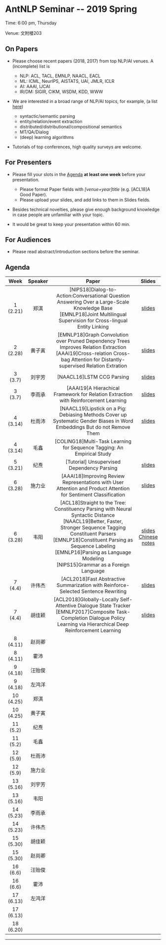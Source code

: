 # AntNLP Seminar -- 2019 Spring

Time: 6:00 pm, Thursday

Venue: 文附楼203

## On Papers

- Please choose recent papers (2018, 2017) from top NLP/AI venues. A (incomplete) list is
  - NLP: ACL, TACL, EMNLP, NAACL, EACL
  - ML:  ICML, NeurIPS, AISTATS, UAI, JMLR, ICLR
  - AI:  AAAI, IJCAI
  - IR/DM: SIGIR, CIKM, WSDM, KDD, WWW

- We are interested in a broad range of NLP/AI topics, for example, (a list [here](https://slack-files.com/T22T1UP8Q-F726RJERH-9a39cc3d9a))

  - syntactic/semantic parsing
  - entity/relation/event extraction
  - distributed/distributional/compositional semantics
  - MT/QA/Dialog
  - (deep) learning algorithms

- Tutorials of top conferences, high quality surveys are welcome.

## For Presenters

- Please fill your slots in the [Agenda](#agenda) **at least one week** before your presentation.

  - Please format Paper fields with *[venue+year]title* (e.g. [ACL18]A Good Paper).
  - Please upload your slides, and add links to them in Slides fields.
- Besides technical novelties, please give enough background knowledge in case people are unfamiliar with your topic.
- It would be great to keep your presentation within 60 min.

## For Audiences

- Please read abstract/introduction sections before the seminar.

## Agenda

| Week | Speaker | Paper                                    |                  Slides                  |
| :--: | :-----: | :--------------------------------------: | :--------------------------------------: |
| 1 (2.21) |   郑淇  | [NIPS18]Dialog-to-Action:Conversational Question Answering Over a Large-Scale Knowledge Base<br/>[EMNLP18]Joint Multilingual Supervision for Cross-lingual Entity Linking<br/> | [slides](https://github.com/AntNLP/seminar/blob/master/2019Spring/week1/antnlp190221.pptx) |
| 2 (2.28) |   黄子寅 | [EMNLP18]Graph Convolution over Pruned Dependency Trees Improves Relation Extraction<br/>[AAAI19]Cross-relation Cross-bag Attention for Distantly-supervised Relation Extration<br/> |[slides](https://github.com/AntNLP/seminar/blob/master/2019Spring/week2/go.pptx)                           |
| 3 (3.7) | 刘宇芳 | [NAACL16]LSTM CCG Parsing | [slides](https://github.com/AntNLP/seminar/blob/master/2019Spring/week3/LSTM%20CCG%20Parsing.pptx) |
| 3 (3.7) | 李雨承 | [AAAI19]A Hierachical Framework for Relation Extraction with Reinforcement Learning | [slides](https://github.com/AntNLP/seminar/blob/master/2019Spring/week3/%E8%87%AA%E7%84%B6%E8%AF%AD%E8%A8%80%E5%A4%84%E7%90%86%E8%AE%A8%E8%AE%BA%E7%89%88HRL.pdf) |
|  4 (3.14)  | 杜雨沛 | [NAACL19]Lipstick on a Pig: Debiasing Methods Cover up Systematic Gender Biases in Word Embeddings But do not Remove Them  | [slides](https://github.com/AntNLP/seminar/blob/master/2019Spring/week4/seminar_Mar.14.pdf) |
| 4 (3.14) | 毛鑫 | [COLING18]Multi-Task Learning for Sequence Tagging: An Empirical Study |        |
|  5 (3.21)  | 纪焘 | [Tutorial] Unsupervised Dependency Parsing |    [slides](https://github.com/AntNLP/seminar/blob/master/2019Spring/week5/unsupervised-parsing.pdf)    |
|  6 (3.28)   | 施力业 | [AAAI18]Improving Review Representations with User Attention and Product Attention for Sentiment Classification | [slides](https://github.com/AntNLP/seminar/blob/master/2019Spring/week6/3.21nlp.pptx) |
| 6 (3.28) | 韦阳 | [ACL18]Straight to the Tree: Constituency Parsing with Neural Syntactic Distance<br/>[NAACL19]Better, Faster, Stronger Sequence Tagging Constituent Parsers<br/>[EMNLP18]Constituent Parsing as Sequence Labeling<br/>[EMNLP16]Parsing as Language Modeling<br/>[NIPS15]Grammar as a Foreign Language | [slides](https://github.com/AntNLP/seminar/blob/master/2019Spring/week6/ConParSeqLab.pdf)<br/>[Chinese notes](https://godweiyang.com/2019/03/11/ConParSeqLab/) |
|  7 (4.4)  | 许伟杰 | [ACL2018]Fast Abstractive Summarization with Reinforce-Selected Sentence Rewriting |   [slides](https://github.com/AntNLP/seminar/blob/master/2019Spring/week7/Fast_abs_rl.pptx)             |
|  7 (4.4)  | 胡佳颖 | [ACL2018]Globally-Locally Self-Attentive Dialogue State Tracker<br/>[EMNLP2017]Composite Task-Completion Dialogue Policy Learning via Hierarchical Deep Reinforcement Learning |                   [slides](https://github.com/AntNLP/seminar/blob/master/2019Spring/week7/%E8%AE%BA%E6%96%87%E5%88%86%E4%BA%AB4.pptx)                       |
| 8 (4.11) | 赵尚卿 | | |
|  8 (4.11)  | 霍沛 |  |  |
| 9 (4.18)| 汪贻俊 |  | |
|  9 (4.18)  | 左鸿洋 |       |        |
| 10 (4.25) | 郑淇 |       |        |
|  10 (4.25)  | 黄子寅 |   |   |
| 11 (5.2)| 纪焘 |  |  |
|  11 (5.2)  | 毛鑫 |       |                                          |
| 12 (5.9) | 杜雨沛 |       |  |
|  12 (5.9)  | 施力业 |       |                                          |
| 13 (5.16)| 刘宇芳 |       | |
|  13 (5.16)  | 韦阳 |       |                                          |
| 14 (5.23) | 李雨承 |       | |
|  14 (5.23)  | 许伟杰 |       |                                          |
| 15 (5.30) | 胡佳颖 |       | |
|  15 (5.30)  | 赵尚卿 |       |                                          |
| 16 (6.6)  | 汪贻俊 |       | |
| 16 (6.6) | 霍沛 |                       |                                          |
| 17 (6.13) | 左鸿洋 |  | |
| 17 (6.13) |    |                |                                          |
| 18 (6.20) | | ||

---
